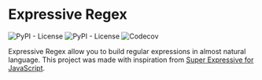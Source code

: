 # Expressive Regex

<img alt="PyPI - License" src="https://img.shields.io/github/license/fsadannn/expressive_regex">
<img alt="PyPI - License" src="https://travis-ci.org/fsadannn/expressive_regex.svg">
<img alt="Codecov" src="https://img.shields.io/codecov/c/github/fsadannn/expressive_regex.svg">

Expressive Regex allow you to build regular expressions in almost natural language. This project was made with inspiration from [Super Expressive for JavaScript](https://github.com/francisrstokes/super-expressive).